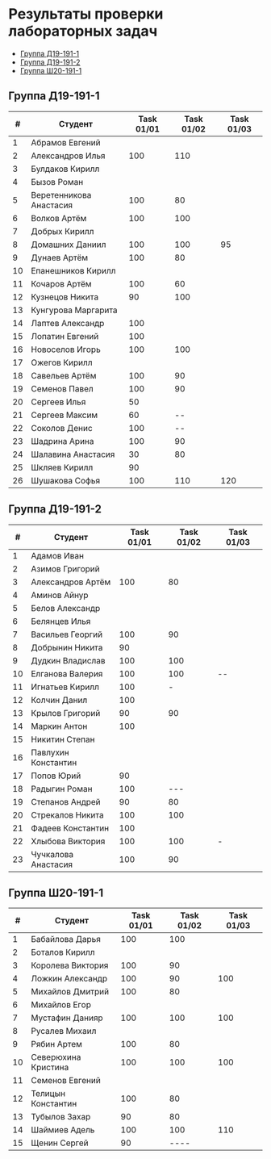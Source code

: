 # Результаты проверки лабораторных задач

<!--TOC-->
  - [Группа Д19-191-1](#-19-191-1)
  - [Группа Д19-191-2](#-19-191-2)
  - [Группа Ш20-191-1](#-20-191-1)
<!--/TOC-->

## Группа Д19-191-1
|#|Студент| Task 01/01 | Task 01/02 | Task 01/03 | 
|----|--|--|--|--|
|1|Абрамов Евгений||
|2|Александров Илья|100|110|
|3|Булдаков Кирилл|
|4|Бызов Роман|
|5|Веретенникова Анастасия|100|80|
|6|Волков Артём|100|100|
|7|Добрых Кирилл|
|8|Домашних Даниил|100|100|95|
|9|Дунаев Артём|100|80|
|10|Епанешников Кирилл|
|11|Кочаров Артём|100|60|
|12|Кузнецов Никита|90|100|
|13|Кунгурова Маргарита|
|14|Лаптев Александр|100|
|15|Лопатин Евгений|100|
|16|Новоселов Игорь|100|100|
|17|Ожегов Кирилл|
|18|Савельев Артём|100|90|
|19|Семенов Павел|100|90|
|20|Сергеев Илья|50|
|21|Сергеев Максим|60|--|
|22|Соколов Денис|100|--|
|23|Шадрина Арина|100|90|
|24|Шалавина Анастасия|30|80|
|25|Шкляев Кирилл|90|
|26|Шушакова Софья|100|110|120|

## Группа Д19-191-2
|#|Студент| Task 01/01 | Task 01/02 | Task 01/03 |
|----|--|--|--|--|
|1|Адамов Иван|
|2|Азимов Григорий|
|3|Александров Артём|100|80|
|4|Аминов Айнур|
|5|Белов Александр|
|6|Белянцев Илья|
|7|Васильев Георгий|100|90|
|8|Добрынин Никита|90|
|9|Дудкин Владислав|100|100|
|10|Елганова Валерия|100|100|--|
|11|Игнатьев Кирилл|100|-|
|12|Колчин Данил|100|
|13|Крылов Григорий|90|90|
|14|Маркин Антон|100|
|15|Никитин Степан|
|16|Павлухин Константин|
|17|Попов Юрий|90|
|18|Радыгин Роман|100|---|
|19|Степанов Андрей|90|80|
|20|Стрекалов Никита|100|100|
|21|Фадеев Константин|100|
|22|Хлыбова Виктория|100|100|-|
|23|Чучкалова Анастасия|100|90|

## Группа Ш20-191-1
|#|Студент| Task 01/01 | Task 01/02 | Task 01/03 |
|----|--|--|--|--|
|1|Бабайлова Дарья|100|100|
|2|Боталов Кирилл|
|3|Королева Виктория|100|90|
|4|Ложкин Александр|100|90|100|
|5|Михайлов Дмитрий|100|80|
|6|Михайлов Егор|
|7|Мустафин Данияр|100|100|100|
|8|Русалев Михаил|
|9|Рябин Артем|100|80|
|10|Северюхина Кристина|100|100|100|
|11|Семенов Евгений|
|12|Телицын Константин|100|80|
|13|Тубылов Захар|90|80|
|14|Шаймиев Адель|100|100|110|
|15|Щенин Сергей|90|----|
